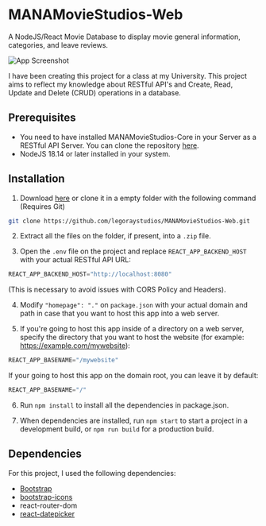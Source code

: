 
# MANAMovieStudios-Web

A NodeJS/React Movie Database to display movie general information, categories, and leave reviews.

![App Screenshot](https://legoray.com/assets/images/MANAMovieStudios-screenshot.png)

I have been creating this project for a class at my University. This project aims to reflect my knowledge about RESTful API's and Create, Read, Update and Delete (CRUD) operations in a database.
## Prerequisites

*   You need to have installed MANAMovieStudios-Core in your Server as a RESTful API Server. You can clone the repository [here](https://github.com/legoraystudios/MANAMovieStudios-Core).
*   NodeJS 18.14 or later installed in your system.
## Installation

1. Download [here](https://github.com/legoraystudios/MANAMovieStudios-Web) or clone it in a empty folder with the following command (Requires Git)

```bash
git clone https://github.com/legoraystudios/MANAMovieStudios-Web.git
```

2. Extract all the files on the folder, if present, into a `.zip` file.

3. Open the `.env` file on the project and replace `REACT_APP_BACKEND_HOST` with your actual RESTful API URL:

```js
REACT_APP_BACKEND_HOST="http://localhost:8080"
```
(This is necessary to avoid issues with CORS Policy and Headers).

4. Modify `"homepage": "."` on `package.json` with your actual domain and path in case that you want to host this app into a web server.

5. If you're going to host this app inside of a directory on a web server, specify the directory that you want to host the website (for example: https://example.com/mywebsite):

```js
REACT_APP_BASENAME="/mywebsite"
```

If your going to host this app on the domain root, you can leave it by default: 
```js
REACT_APP_BASENAME="/"
```

6. Run `npm install` to install all the dependencies in package.json.

7. When dependencies are installed, run `npm start` to start a project in a development build, or `npm run build` for a production build.
    
## Dependencies

For this project, I used the following dependencies:

*   [Bootstrap](https://getbootstrap.com/)
*   [bootstrap-icons](https://icons.getbootstrap.com/)
*   react-router-dom
*   [react-datepicker](https://reactdatepicker.com/)